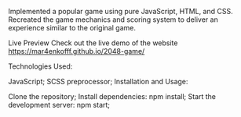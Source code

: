 Implemented a popular game using pure JavaScript, HTML, and CSS. Recreated the game mechanics and scoring system to deliver an experience similar to the original game.

Live Preview Check out the live demo of the website https://mar4enkofff.github.io/2048-game/

Technologies Used:

JavaScript;
SCSS preprocessor;
Installation and Usage:

Clone the repository;
Install dependencies: npm install;
Start the development server: npm start;

